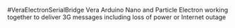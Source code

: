#VeraElectronSerialBridge
Vera Arduino Nano and Particle Electron working together to deliver 3G messages including loss of power or Internet outage

